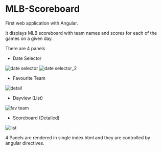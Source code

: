 # MLB-Scoreboard
First web application with Angular.  

It displays MLB scoreboard with team names and scores for each of the games on a given day.

There are 4 panels
 - Date Selector 
 
![date selector](https://cloud.githubusercontent.com/assets/19979045/19325565/bf167b2e-9094-11e6-93bd-4204807434de.png)
![date selector_2](https://cloud.githubusercontent.com/assets/19979045/19325592/e361cede-9094-11e6-8937-04a958981a8e.png)

 - Favourite Team

![detail](https://cloud.githubusercontent.com/assets/19979045/19325594/e3720e2a-9094-11e6-9178-128a992db3eb.png)
 - Dayview (List)

![fav team](https://cloud.githubusercontent.com/assets/19979045/19325595/e373b8b0-9094-11e6-9745-83aa0c6e5471.png)
 - Scoreboard (Detailed)

![list](https://cloud.githubusercontent.com/assets/19979045/19325593/e370c54c-9094-11e6-80a4-9361b2fe2991.png)

4 Panels are rendered in single index.html and they are controlled by angular directives.







